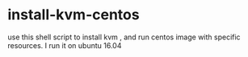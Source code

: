 # install-kvm-centos

use this shell script to install kvm , and run centos image with specific resources. 
I run it on ubuntu 16.04
